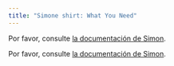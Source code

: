 ```yaml
---
title: "Simone shirt: What You Need"
---
```


<Note>

Por favor, consulte [la documentación de Simon](/docs/patterns/simon/).

Por favor, consulte [la documentación de Simon](/docs/patterns/simon/).

</Note>
